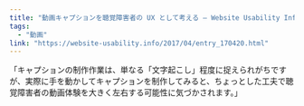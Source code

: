 ```yaml
---
title: "動画キャプションを聴覚障害者の UX として考える — Website Usability Info"
tags:
  - "動画"
link: "https://website-usability.info/2017/04/entry_170420.html"
---
```


「キャプションの制作作業は、単なる「文字起こし」程度に捉えられがちですが、実際に手を動かしてキャプションを制作してみると、ちょっとした工夫で聴覚障害者の動画体験を大きく左右する可能性に気づかされます。」
